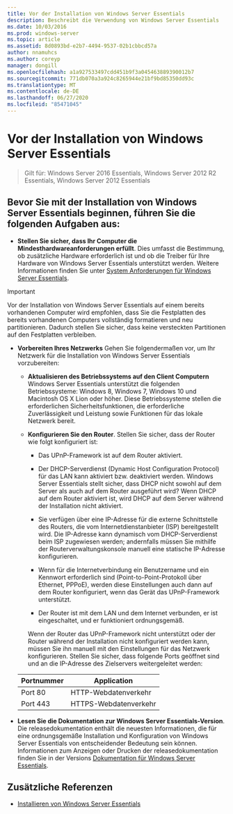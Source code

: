 ```yaml
---
title: Vor der Installation von Windows Server Essentials
description: Beschreibt die Verwendung von Windows Server Essentials
ms.date: 10/03/2016
ms.prod: windows-server
ms.topic: article
ms.assetid: 8d0893bd-e2b7-4494-9537-02b1cbbcd57a
author: nnamuhcs
ms.author: coreyp
manager: dongill
ms.openlocfilehash: a1a927533497cdd451b9f3a045463889390012b7
ms.sourcegitcommit: 771db070a3a924c8265944e21bf9bd85350dd93c
ms.translationtype: MT
ms.contentlocale: de-DE
ms.lasthandoff: 06/27/2020
ms.locfileid: "85471045"
---
```

# <a name="before-you-install-windows-server-essentials"></a>Vor der Installation von Windows Server Essentials

>Gilt für: Windows Server 2016 Essentials, Windows Server 2012 R2 Essentials, Windows Server 2012 Essentials

##  <a name="before-you-begin-your-installation-of--windows-server-essentials-perform-the-following-tasks"></a><a name="BKMK_BeforeYouBegin"></a>Bevor Sie mit der Installation von Windows Server Essentials beginnen, führen Sie die folgenden Aufgaben aus:

-   **Stellen Sie sicher, dass Ihr Computer die Mindesthardwareanforderungen erfüllt**. Dies umfasst die Bestimmung, ob zusätzliche Hardware erforderlich ist und ob die Treiber für Ihre Hardware von Windows Server Essentials unterstützt werden. Weitere Informationen finden Sie unter [System Anforderungen für Windows Server Essentials](../get-started/system-requirements.md).

> [!IMPORTANT]
> Vor der Installation von Windows Server Essentials auf einem bereits vorhandenen Computer wird empfohlen, dass Sie die Festplatten des bereits vorhandenen Computers vollständig formatieren und neu partitionieren. Dadurch stellen Sie sicher, dass keine versteckten Partitionen auf den Festplatten verbleiben.

- **Vorbereiten Ihres Netzwerks** Gehen Sie folgendermaßen vor, um Ihr Netzwerk für die Installation von Windows Server Essentials vorzubereiten:


  - **Aktualisieren des Betriebssystems auf den Client Computern**  Windows Server Essentials unterstützt die folgenden Betriebssysteme: Windows 8, Windows 7, Windows 10 und Macintosh OS X Lion oder höher. Diese Betriebssysteme stellen die erforderlichen Sicherheitsfunktionen, die erforderliche Zuverlässigkeit und Leistung sowie Funktionen für das lokale Netzwerk bereit.

  - **Konfigurieren Sie den Router**. Stellen Sie sicher, dass der Router wie folgt konfiguriert ist:

    -   Das UPnP-Framework ist auf dem Router aktiviert.

    -   Der DHCP-Serverdienst (Dynamic Host Configuration Protocol) für das LAN kann aktiviert bzw. deaktiviert werden.  Windows Server Essentials stellt sicher, dass DHCP nicht sowohl auf dem Server als auch auf dem Router ausgeführt wird? Wenn DHCP auf dem Router aktiviert ist, wird DHCP auf dem Server während der Installation nicht aktiviert.

    -   Sie verfügen über eine IP-Adresse für die externe Schnittstelle des Routers, die vom Internetdienstanbieter (ISP) bereitgestellt wird. Die IP-Adresse kann dynamisch vom DHCP-Serverdienst beim ISP zugewiesen werden; andernfalls müssen Sie mithilfe der Routerverwaltungskonsole manuell eine statische IP-Adresse konfigurieren.

    -   Wenn für die Internetverbindung ein Benutzername und ein Kennwort erforderlich sind (Point-to-Point-Protokoll über Ethernet, PPPoE), werden diese Einstellungen auch dann auf dem Router konfiguriert, wenn das Gerät das UPnP-Framework unterstützt.

    -   Der Router ist mit dem LAN und dem Internet verbunden, er ist eingeschaltet, und er funktioniert ordnungsgemäß.

    Wenn der Router das UPnP-Framework nicht unterstützt oder der Router während der Installation nicht konfiguriert werden kann, müssen Sie ihn manuell mit den Einstellungen für das Netzwerk konfigurieren. Stellen Sie sicher, dass folgende Ports geöffnet sind und an die IP-Adresse des Zielservers weitergeleitet werden:

  |Portnummer|Application|
  |-----------------|-----------------|
  |Port 80|HTTP-Webdatenverkehr|
  |Port 443|HTTPS-Webdatenverkehr|


- **Lesen Sie die Dokumentation zur Windows Server Essentials-Version**. Die releasedokumentation enthält die neuesten Informationen, die für eine ordnungsgemäße Installation und Konfiguration von Windows Server Essentials von entscheidender Bedeutung sein können. Informationen zum Anzeigen oder Drucken der releasedokumentation finden Sie in der Versions [Dokumentation für Windows Server Essentials](../get-started/release-notes.md).

## <a name="additional-references"></a>Zusätzliche Referenzen

-   [Installieren von Windows Server Essentials](Install-Windows-Server-Essentials.md)

